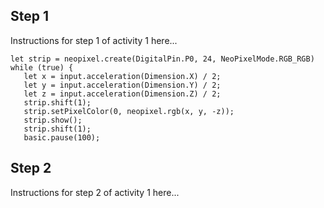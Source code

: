 ## Step 1

Instructions for step 1 of activity 1 here...


```blocks
let strip = neopixel.create(DigitalPin.P0, 24, NeoPixelMode.RGB_RGB)
while (true) {
   let x = input.acceleration(Dimension.X) / 2;
   let y = input.acceleration(Dimension.Y) / 2;
   let z = input.acceleration(Dimension.Z) / 2;
   strip.shift(1);
   strip.setPixelColor(0, neopixel.rgb(x, y, -z));
   strip.show();
   strip.shift(1);
   basic.pause(100);

```


## Step 2


Instructions for step 2 of activity 1 here...




<script src="https://makecode.com/gh-pages-embed.js"></script><script>makeCodeRender("{{ site.makecode.home_url }}", "{{ site.github.owner_name }}/{{ site.github.repository_name }}");</script>

